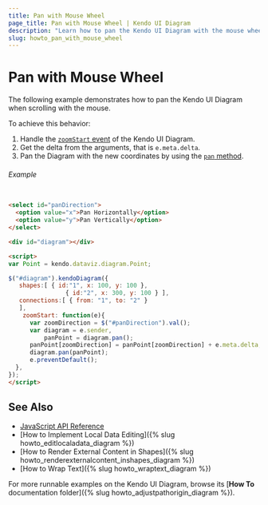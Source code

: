 ```yaml
---
title: Pan with Mouse Wheel
page_title: Pan with Mouse Wheel | Kendo UI Diagram
description: "Learn how to pan the Kendo UI Diagram with the mouse wheel."
slug: howto_pan_with_mouse_wheel
---
```


# Pan with Mouse Wheel

The following example demonstrates how to pan the Kendo UI Diagram when scrolling with the mouse.

To achieve this behavior:

1. Handle the [`zoomStart` event](/api/javascript/dataviz/ui/diagram#events-zoomStart) of the Kendo UI Diagram.
2. Get the delta from the arguments, that is `e.meta.delta`.
3. Pan the Diagram with the new coordinates by using the [`pan` method](/api/javascript/dataviz/ui/diagram#methods-pan).

###### Example

```html

<select id="panDirection">
  <option value="x">Pan Horizontally</option>
  <option value="y">Pan Vertically</option>
</select>

<div id="diagram"></div>

<script>  
var Point = kendo.dataviz.diagram.Point;

$("#diagram").kendoDiagram({
   shapes:[ { id:"1", x: 100, y: 100 },
     		   	{ id:"2", x: 300, y: 100 } ],
   connections:[ { from: "1", to: "2" }
   ],
    zoomStart: function(e){
      var zoomDirection = $("#panDirection").val();
      var diagram = e.sender,
          panPoint = diagram.pan();
      panPoint[zoomDirection] = panPoint[zoomDirection] + e.meta.delta;
      diagram.pan(panPoint);
      e.preventDefault();
  },
});
</script>

```

## See Also

* [JavaScript API Reference](/api/javascript/dataviz/ui/diagram)
* [How to Implement Local Data Editing]({% slug howto_editlocaladata_diagram %})
* [How to Render External Content in Shapes]({% slug howto_renderexternalcontent_inshapes_diagram %})
* [How to Wrap Text]({% slug howto_wraptext_diagram %})

For more runnable examples on the Kendo UI Diagram, browse its [**How To** documentation folder]({% slug howto_adjustpathorigin_diagram %}).
